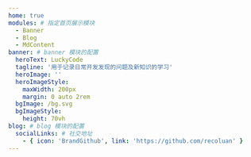 ```yaml
---
home: true
modules: # 指定首页展示模块
  - Banner
  - Blog
  - MdContent
banner: # banner 模块的配置
  heroText: LuckyCode
  tagline: '用于记录日常开发发现的问题及新知识的学习'
  heroImage: ''
  heroImageStyle:
    maxWidth: 200px
    margin: 0 auto 2rem
  bgImage: /bg.svg
  bgImageStyle:
    height: 70vh
blog: # blog 模块的配置
  socialLinks: # 社交地址
    - { icon: 'BrandGithub', link: 'https://github.com/recoluan' }
---
```

